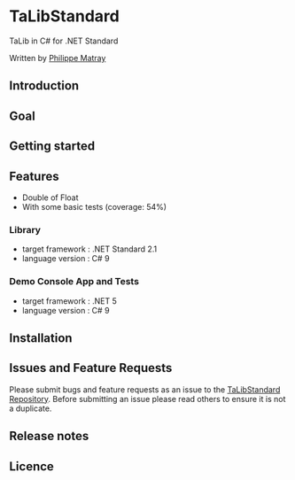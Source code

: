 # TaLibStandard
TaLib in C# for .NET Standard

Written by [Philippe Matray](https://matray.tech)

## Introduction

## Goal

## Getting started

## Features

* Double of Float
* With some basic tests (coverage: 54%)

### Library

* target framework : .NET Standard 2.1
* language version : C# 9

### Demo Console App and Tests

* target framework : .NET 5
* language version : C# 9

## Installation


## Issues and Feature Requests

Please submit bugs and feature requests as an issue to the [TaLibStandard Repository](https://github.com/phmatray/TaLibStandard/issues).
Before submitting an issue please read others to ensure it is not a duplicate.

## Release notes

## Licence